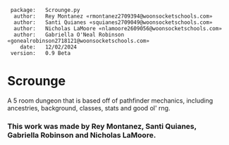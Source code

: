      package:   Scrounge.py
      author:   Rey Montanez «rmontanez2709394@woonsocketschools.com»
      author:   Santi Quianes «squianes2709049@woonsocketschools.com»
      author:   Nicholas LaMoore «nlamoore2609056@woonsocketschools.com»
      author:   Gabriella O'Neal Robinson «gonealrobinson2718121@woonsocketschools.com»
        date:   12/02/2024
     version:   0.9 Beta

# Scrounge
A 5 room dungeon that is based off of pathfinder mechanics, including ancestries, background, classes, stats and good ol' rng.

### This work was made by Rey Montanez, Santi Quianes, Gabriella Robinson and Nicholas LaMoore.
